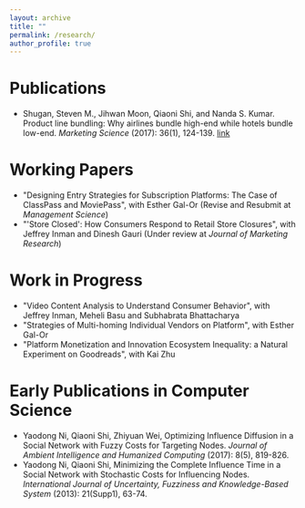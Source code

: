 ```yaml
---
layout: archive
title: ""
permalink: /research/
author_profile: true
---
```

Publications
=====
* Shugan, Steven M., Jihwan Moon, Qiaoni Shi, and Nanda S. Kumar. Product line bundling: 
Why airlines bundle high-end while hotels bundle low-end. _Marketing Science_ (2017): 36(1), 124-139.
[link](https://pubsonline.informs.org/doi/10.1287/mksc.2016.1004)


Working Papers
=====
* "Designing Entry Strategies for Subscription Platforms:
The Case of ClassPass and MoviePass", with Esther Gal-Or 
(Revise and Resubmit at _Management Science_)
* "'Store Closed': How Consumers Respond to Retail Store Closures", 
with Jeffrey Inman and Dinesh Gauri (Under review at _Journal of Marketing Research_)


Work in Progress
=====
* "Video Content Analysis to Understand Consumer Behavior", with Jeffrey Inman, Meheli Basu and Subhabrata Bhattacharya
* "Strategies of Multi-homing Individual Vendors on Platform", with Esther Gal-Or
* "Platform Monetization and Innovation Ecosystem Inequality: a Natural Experiment on Goodreads", with Kai Zhu


Early Publications in Computer Science
=====
* Yaodong Ni, Qiaoni Shi, Zhiyuan Wei, Optimizing Influence Diffusion in a Social Network with Fuzzy Costs for Targeting Nodes. _Journal of Ambient Intelligence and Humanized Computing_ (2017): 8(5), 819-826.
* Yaodong Ni, Qiaoni Shi, Minimizing the Complete Influence Time in a Social Network with Stochastic Costs for Influencing Nodes. _International Journal of Uncertainty, Fuzziness and Knowledge-Based System_ (2013): 21(Supp1), 63-74.
